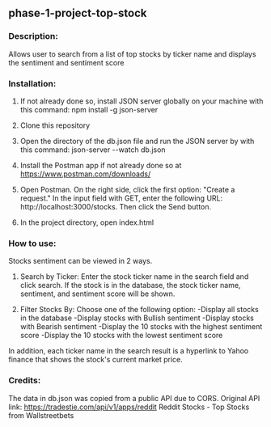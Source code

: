 ## phase-1-project-top-stock

### Description:
Allows user to search from a list of top stocks by ticker name and displays the sentiment and sentiment score

### Installation:

1. If not already done so, install JSON server globally on your machine with this command:
npm install -g json-server

2. Clone this repository

3. Open the directory of the db.json file and run the JSON server by with this command:
 json-server --watch db.json

4. Install the Postman app if not already done so at https://www.postman.com/downloads/

5. Open Postman. On the right side, click the first option: "Create a request." In the input field with GET, enter the following URL: http://localhost:3000/stocks. Then click the Send button. 

5. In the project directory, open index.html  


### How to use:

Stocks sentiment can be viewed in 2 ways. 
1. Search by Ticker: 
Enter the stock ticker name in the search field and click search. If the stock is in the database, the stock ticker name, sentiment, and sentiment score will be shown.

2. Filter Stocks By:
Choose one of the following option:
-Display all stocks in the database
-Display stocks with Bullish sentiment
-Display stocks with Bearish sentiment
-Display the 10 stocks with the highest sentiment score
-Display the 10 stocks with the lowest sentiment score

In addition, each ticker name in the search result is a hyperlink to Yahoo finance that shows the stock's current market price.

### Credits:

The data in db.json was copied from a public API due to CORS. 
Original API link: https://tradestie.com/api/v1/apps/reddit
Reddit Stocks - Top Stocks from Wallstreetbets
